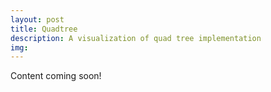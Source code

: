 ```yaml
---
layout: post
title: Quadtree
description: A visualization of quad tree implementation
img: 
---
```

Content coming soon!